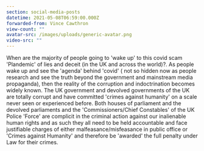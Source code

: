 ```yaml
---
section: social-media-posts
datetime: 2021-05-08T06:59:00.000Z
forwarded-from: Vince Cawthron
view-count: ""
avatar-src: /images/uploads/generic-avatar.png
video-src: ""
---
```

When are the majority of people going to 'wake up' to this covid scam 'Plandemic' of lies and deceit (in the UK and across the world)?. As people wake up and see the 'agenda' behind 'covid' ( not so hidden now as people research and see the truth beyond the government and mainstream media propaganda), then the reality of the corruption and indoctrination becomes widely known. The UK government and devolved governments of the UK are totally corrupt and have committed 'crimes against humanity' on a scale never seen or experienced before. Both houses of parliament and the devolved parliaments and the 'Commissioners/Chief Constables' of the UK Police 'Force' are complicit in the criminal action against our inalienable human rights and as such they all need to be held accountable and face justifiable charges of either malfeasance/misfeasance in public office or 'Crimes against Humanity' and therefore be 'awarded' the full penalty under Law for their crimes.
